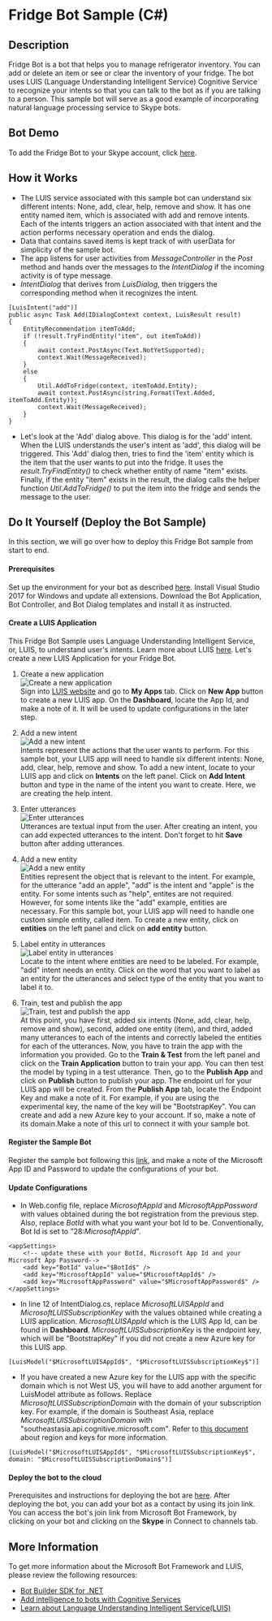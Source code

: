 # Fridge Bot Sample (C#)

## Description
Fridge Bot is a bot that helps you to manage refrigerator inventory. You can add or delete an item or see or clear the inventory of your fridge. The bot uses LUIS (Language Understanding Intelligent Service) Cognitive Service to recognize your intents so that you can talk to the bot as if you are talking to a person. This sample bot will serve as a good example of incorporating natural language processing service to Skype bots.

## Bot Demo
To add the Fridge Bot to your Skype account, click [here](https://join.skype.com/bot/b99fd107-6b43-449c-bdd2-7552190c9978).

## How it Works
- The LUIS service associated with this sample bot can understand six different intents: None, add, clear, help, remove and show. It has one entity named item, which is associated with add and remove intents. Each of the intents triggers an action associated with that intent and the action performs necessary operation and ends the dialog.
- Data that contains saved items is kept track of with userData for simplicity of the sample bot.
- The app listens for user activities from *MessageController* in the *Post* method and hands over the messages to the *IntentDialog* if the incoming activity is of type message.
- *IntentDialog* that derives from *LuisDialog*, then triggers the corresponding method when it recognizes the intent.

```
[LuisIntent("add")]
public async Task Add(IDialogContext context, LuisResult result)
{
    EntityRecommendation itemToAdd;
    if (!result.TryFindEntity("item", out itemToAdd))
    {
        await context.PostAsync(Text.NotYetSupported);
        context.Wait(MessageReceived);
    }
    else
    {
        Util.AddToFridge(context, itemToAdd.Entity);
        await context.PostAsync(string.Format(Text.Added, itemToAdd.Entity));
        context.Wait(MessageReceived);
    }
}
```
- Let's look at the 'Add' dialog above. This dialog is for the 'add' intent. When the LUIS understands the user's intent as 'add', this dialog will be triggered. This 'Add' dialog then, tries to find the 'item' entity which is the item that the user wants to put into the fridge. It uses the *result.TryFindEntity()* to check whether entity of name "item" exists. Finally, if the entity "item" exists in the result, the dialog calls the helper function *Util.AddToFridge()* to put the item into the fridge and sends the message to the user.


## Do It Yourself (Deploy the Bot Sample)
In this section, we will go over how to deploy this Fridge Bot sample from start to end.

#### Prerequisites
Set up the environment for your bot as described [here](https://docs.microsoft.com/en-us/bot-framework/dotnet/bot-builder-dotnet-quickstart). Install Visual Studio 2017 for Windows and update all extensions. Download the Bot Application, Bot Controller, and Bot Dialog templates and install it as instructed.

#### Create a LUIS Application
This Fridge Bot Sample uses Language Understanding Intelligent Service, or, LUIS, to understand user's intents. Learn more about LUIS [here](https://docs.microsoft.com/en-us/azure/cognitive-services/LUIS/Home). Let's create a new LUIS Application for your Fridge Bot.

1. Create a new application <br />
![Create a new application](images/LUIS_create_a_new_app.png) <br />
Sign into [LUIS website](https://www.luis.ai) and go to **My Apps** tab. Click on **New App** button to create a new LUIS app. On the **Dashboard**, locate the App Id, and make a note of it. It will be used to update configurations in the later step.

2. Add a new intent <br />
![Add a new intent](images/LUIS_add_intent.png) <br />
Intents represent the actions that the user wants to perform. For this sample bot, your LUIS app will need to handle six different intents: None, add, clear, help, remove and show. To add a new intent, locate to your LUIS app and click on **Intents** on the left panel. Click on **Add Intent** button and type in the name of the intent you want to create. Here, we are creating the help intent.

3. Enter utterances <br />
![Enter utterances](images/LUIS_add_utterances.png) <br />
Utterances are textual input from the user. After creating an intent, you can add expected utterances to the intent. Don't forget to hit **Save** button after adding utterances.

4. Add a new entity <br />
![Add a new entity](images/LUIS_add_entity.png) <br />
Entities represent the object that is relevant to the intent. For example, for the utterance "add an apple", "add" is the intent and "apple" is the entity. For some intents such as "help", entites are not required. However, for some intents like the "add" example, entities are necessary. For this sample bot, your LUIS app will need to handle one custom simple entity, called item. To create a new entity, click on **entities** on the left panel and click on **add entity** button.

5. Label entity in utterances <br />
![Label entity in utterances](images/LUIS_label_entity.png) <br />
Locate to the intent where entities are need to be labeled. For example, "add" intent needs an entity. Click on the word that you want to label as an entity for the utterances and select type of the entity that you want to label it to.

6. Train, test and publish the app <br />
![Train, test and publish the app](images/LUIS_train_and_test.png) <br />
At this point, you have first, added six intents (None, add, clear, help, remove and show), second, added one entity (item), and third, added many utterances to each of the intents and correctly labeled the entities for each of the utterances. Now, you have to train the app with the information you provided. Go to the **Train & Test** from the left panel and click on the **Train Application** button to train your app. You can then test the model by typing in a test utterance. Then, go to the **Publish App** and click on **Publish** button to publish your app. The endpoint url for your LUIS app will be created. From the **Publish App** tab, locate the Endpoint Key and make a note of it. For example, if you are using the experimental key, the name of the key will be "BootstrapKey". You can create and add a new Azure key to your account. If so, make a note of its domain.Make a note of this url to connect it with your sample bot.

#### Register the Sample Bot
Register the sample bot following this [link](https://docs.microsoft.com/en-us/bot-framework/portal-register-bot), and make a note of the Microsoft App ID and Password to update the configurations of your bot.

#### Update Configurations
- In Web.config file, replace $MicrosoftAppId$ and $MicrosoftAppPassword$ with values obtained during the bot registration from the previous step. Also, replace $BotId$ with what you want your bot Id to be. Conventionally, Bot Id is set to "28:$MicrosoftAppId$".
```
<appSettings>
    <!-- update these with your BotId, Microsoft App Id and your Microsoft App Password-->
    <add key="BotId" value="$BotId$" />
    <add key="MicrosoftAppId" value="$MicrosoftAppId$" />
    <add key="MicrosoftAppPassword" value="$MicrosoftAppPassword$" />
</appSettings>
```
- In line 12 of IntentDialog.cs, replace $MicrosoftLUISAppId$ and $MicrosoftLUISSubscriptionKey$ with the values obtained while creating a LUIS application. $MicrosoftLUISAppId$ which is the LUIS App Id, can be found in **Dashboard**. $MicrosoftLUISSubscriptionKey$ is the endpoint key, which will be "BootstrapKey" if you did not create a new Azure key for this LUIS app.
```
[LuisModel("$MicrosoftLUISAppId$", "$MicrosoftLUISSubscriptionKey$")]
```
- If you have created a new Azure key for the LUIS app with the specific domain which is not West US, you will have to add another argument for LuisModel attribute as follows. Replace $MicrosoftLUISSubscriptionDomain$ with the domain of your subscription key. For example, if the domain is Southeast Asia, replace $MicrosoftLUISSubscriptionDomain$ with "southeastasia.api.cognitive.microsoft.com". Refer to [this document](https://docs.microsoft.com/en-us/bot-framework/dotnet/bot-builder-dotnet-luis-dialogs#regions-and-keys) about region and keys for more information.
```
[LuisModel("$MicrosoftLUISAppId$", "$MicrosoftLUISSubscriptionKey$", domain: "$MicrosoftLUISSubscriptionDomain$")]
```

#### Deploy the bot to the cloud
Prerequisites and instructions for deploying the bot are [here](https://docs.microsoft.com/en-us/bot-framework/deploy-bot-overview). After deploying the bot, you can add your bot as a contact by using its join link. You can access the bot's join link from Microsoft Bot Framework, by clicking on your bot and clicking on the **Skype** in Connect to channels tab.


## More Information
To get more information about the Microsoft Bot Framework and LUIS, please review the following resources:
- [Bot Builder SDK for .NET](https://docs.microsoft.com/en-us/bot-framework/dotnet/bot-builder-dotnet-overview)
- [Add intelligence to bots with Cognitive Services](https://docs.microsoft.com/en-us/bot-framework/cognitive-services-bot-intelligence-overview#language-understanding)
- [Learn about Language Understanding Intelligent Service(LUIS)](https://docs.microsoft.com/en-us/bot-framework/cognitive-services-bot-intelligence-overview#language-understanding) <br /> <br />